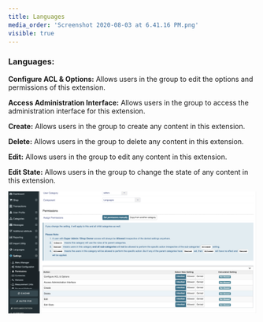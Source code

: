 ```yaml
---
title: Languages
media_order: 'Screenshot 2020-08-03 at 6.41.16 PM.png'
visible: true
---
```


### Languages:

**Configure ACL & Options:** Allows users in the group to edit the options and permissions of this extension.

**Access Administration Interface:** Allows users in the group to access the administration interface for this extension.

**Create:** Allows users in the group to create any content in this extension.

**Delete:** Allows users in the group to delete any content in this extension.

**Edit:** Allows users in the group to edit any content in this extension.

**Edit State:** Allows users in the group to change the state of any content in this extension.

![](Screenshot%202020-08-03%20at%206.41.16%20PM.png)